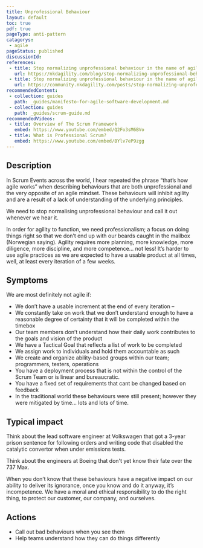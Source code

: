 ```yaml
---
title: Unprofessional Behaviour
layout: default
toc: true
pdf: true
pageType: anti-pattern
catagorys: 
 - agile
pageStatus: published
discussionId: 
references:
 - title: Stop normalizing unprofessional behaviour in the name of agility
   url: https://nkdagility.com/blog/stop-normalizing-unprofessional-behaviour-in-the-name-of-agility/
 - title: Stop normalizing unprofessional behaviour in the name of agility | nkdAgilty Community
   url: https://community.nkdagility.com/posts/stop-normalizing-unprofessional-behaviour-in-the-name-of-agility
recommendedContent:
 - collection: guides
   path: _guides/manifesto-for-agile-software-development.md
 - collection: guides
   path: _guides/scrum-guide.md
recommendedVideos:
 - title: Overview of The Scrum Framework
   embed: https://www.youtube.com/embed/Q2Fo3sM6BVo
 - title: What is Professional Scrum?
   embed: https://www.youtube.com/embed/BYlv7eP9zgg
---
```


## Description

In Scrum Events across the world, I hear repeated the phrase “that’s how agile works” when describing behaviours that are both unprofessional and the very opposite of an agile mindset. These behaviours will inhibit agility and are a result of a lack of understanding of the underlying principles.

We need to stop normalising unprofessional behaviour and call it out whenever we hear it.

In order for agility to function, we need professionalism; a focus on doing things right so that we don’t end up with our beards caught in the mailbox (Norwegian saying). Agility requires more planning, more knowledge, more diligence, more discipline, and more competence… not less! It’s harder to use agile practices as we are expected to have a usable product at all times, well, at least every iteration of a few weeks. 

## Symptoms

We are most definitely not agile if:

- We don’t have a usable increment at the end of every iteration –
- We constantly take on work that we don’t understand enough to have a reasonable degree of certainty that it will be completed within the timebox
- Our team members don’t understand how their daily work contributes to the goals and vision of the product
- We have a Tactical Goal that reflects a list of work to be completed
- We assign work to individuals and hold them accountable as such
- We create and organize ability-based groups within our team; programmers, testers, operations
- You have a deployment process that is not within the control of the Scrum Team or is linear and bureaucratic.
- You have a fixed set of requirements that cant be changed based on feedback
- In the traditional world these behaviours were still present; however they were mitigated by time… lots and lots of time.

## Typical impact

Think about the lead software engineer at Volkswagen that got a 3-year prison sentence for following orders and writing code that disabled the catalytic convertor when under emissions tests.

Think about the engineers at Boeing that don't yet know their fate over the 737 Max.

When you don’t know that these behaviours have a negative impact on our ability to deliver its ignorance, once you know and do it anyway, it’s incompetence. We have a moral and ethical responsibility to do the right thing, to protect our customer, our company, and ourselves.

## Actions

- Call out bad behaviours when you see them
- Help teams understand how they can do things differently